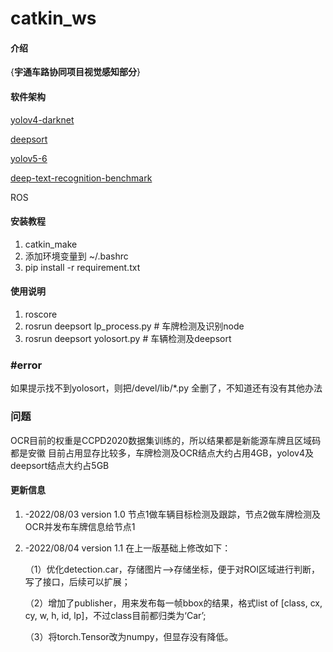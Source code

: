 # catkin_ws

#### 介绍
{**宇通车路协同项目视觉感知部分**}

#### 软件架构
[yolov4-darknet](https://https://github.com/AlexeyAB/darknet)

[deepsort](https://blog.csdn.net/didiaopao/article/details/120274519?spm=1001.2014.3001.5502)

[yolov5-6](https://github.com/ultralytics/yolov5)

[deep-text-recognition-benchmark](https://https://github.com/clovaai/deep-text-recognition-benchmark)

ROS


#### 安装教程

1.  catkin_make
2.  添加环境变量到 ~/.bashrc
3.  pip install -r requirement.txt

#### 使用说明

1.  roscore 
2.  rosrun deepsort lp_process.py        # 车牌检测及识别node
3.  rosrun deepsort yolosort.py          # 车辆检测及deepsort

### #error
如果提示找不到yolosort，则把/devel/lib/*.py 全删了，不知道还有没有其他办法

### 问题
OCR目前的权重是CCPD2020数据集训练的，所以结果都是新能源车牌且区域码都是安徽
目前占用显存比较多，车牌检测及OCR结点大约占用4GB，yolov4及deepsort结点大约占5GB

#### 更新信息

1.  -2022/08/03 version 1.0
    节点1做车辆目标检测及跟踪，节点2做车牌检测及OCR并发布车牌信息给节点1
2.  -2022/08/04 version 1.1
    在上一版基础上修改如下：
    
    （1）优化detection.car，存储图片-->存储坐标，便于对ROI区域进行判断，写了接口，后续可以扩展；
    
    （2）增加了publisher，用来发布每一帧bbox的结果，格式list of [class, cx, cy, w, h, id, lp]，不过class目前都归类为‘Car’; 
    
    （3）将torch.Tensor改为numpy，但显存没有降低。

